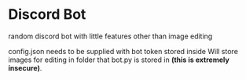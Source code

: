 # Discord Bot
random discord bot with little features other than image editing

config.json needs to be supplied with bot token stored inside
Will store images for editing in folder that bot.py is stored in ******(this is extremely insecure)******.
